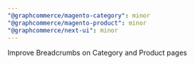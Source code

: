 ```yaml
---
"@graphcommerce/magento-category": minor
"@graphcommerce/magento-product": minor
"@graphcommerce/next-ui": minor
---
```


Improve Breadcrumbs on Category and Product pages
